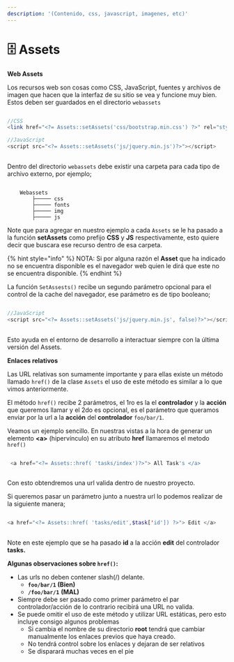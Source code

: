 ```yaml
---
description: '(Contenido, css, javascript, imagenes, etc)'
---
```


# 🗄️ Assets



**Web Assets**

Los recursos web son cosas como CSS, JavaScript, fuentes y archivos de imagen que hacen que la interfaz de su sitio se vea y funcione muy bien. Estos deben ser guardados en el directorio `webassets`

```php

//CSS
<link href="<?= Assets::setAssets('css/bootstrap.min.css') ?>" rel="stylesheet">

//JavaScript
<script src="<?= Assets::setAssets('js/jquery.min.js')?>"></script>
                        
```

Dentro del directorio `webassets` debe existir una carpeta para cada tipo de archivo externo, por ejemplo;

```text

    Webassets
        ├───── css
        ├───── fonts
        ├───── img
        ├───── js

```

Note que para agregar en nuestro ejemplo a cada `Assets` se le ha pasado a la función **setAssets** como prefijo **CSS** y **JS** respectivamente, esto quiere decir que buscara ese recurso dentro de esa carpeta.

{% hint style="info" %}
NOTA: Si por alguna razón el **Asset** que ha indicado no se encuentra disponible es el navegador web quien le dirá que este no se encuentra disponible.
{% endhint %}

La función `SetAssests()` recibe un segundo parámetro opcional para el control de la cache del navegador, ese parámetro es de tipo booleano;

```php

//JavaScript
<script src="<?= Assets::setAssets('js/jquery.min.js', false)?>"></script>
                        
```

Esto ayuda en el entorno de desarrollo a interactuar siempre con la última versión del Assets.

**Enlaces relativos**

Las URL relativas son sumamente importante y para ellas existe un método llamado `href()` de la clase `Assets` el uso de este método es similar a lo que vimos anteriormente.

El método `href()` recibe 2 parámetros, el 1ro es la el **controlador** y la **acción** que queremos llamar y el 2do es opcional, es el parámetro que queramos enviar por la url a la **acción** del **controlador** `foo/bar/1`.

Veamos un ejemplo sencillo. En nuestras vistas a la hora de generar un elemento **&lt;a&gt;** \(hipervínculo\) en su atributo **href** llamaremos el metodo `href()`

```php

 <a href="<?= Assets::href( 'tasks/index')?>"> All Task's </a>
                        
```

Con esto obtendremos una url valida dentro de nuestro proyecto.

Si queremos pasar un parámetro junto a nuestra url lo podemos realizar de la siguiente manera;

```php

<a href="<?= Assets::href( 'tasks/edit',$task['id']) ?>"> Edit </a>
    
```

Note en este ejemplo que se ha pasado **id** a la acción **edit** del controlador **tasks.**

**Algunas observaciones sobre `href()`:**

* Las urls no deben contener slash\(/\) delante.
  * **`foo/bar/1` \(Bien\)**
  * **`/foo/bar/1`** **\(MAL\)**
* Siempre debe ser pasado como primer parámetro el par controlador/acción de lo contrario recibirá una URL no valida.
* Se puede omitir el uso de este método y utilizar URL estáticas, pero esto incluye consigo algunos problemas
  * Si cambia el nombre de su directorio **root** tendrá que cambiar manualmente los enlaces previos que haya creado.
  * No tendrá control sobre los enlaces y dejaran de ser relativos
  * Se disparará muchas veces en el pie

